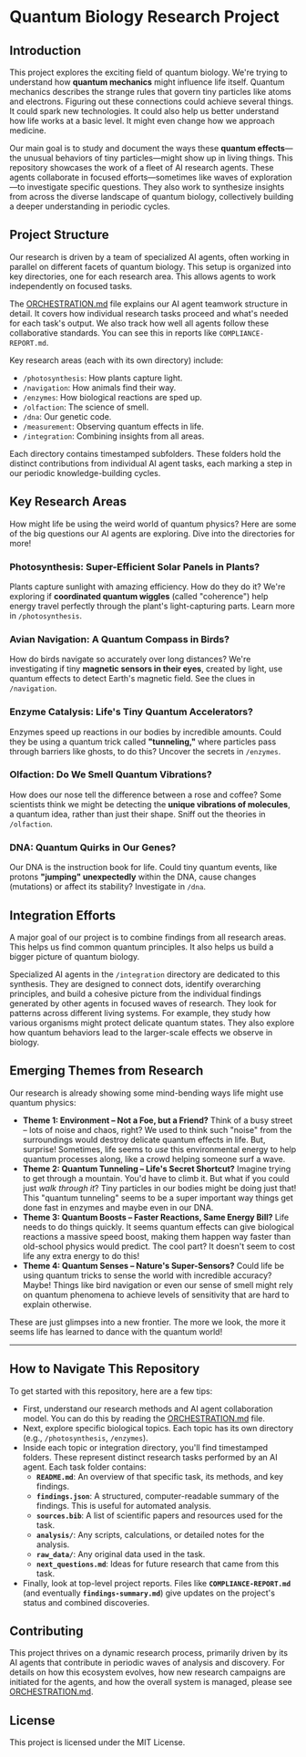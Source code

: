 # Quantum Biology Research Project

## Introduction
This project explores the exciting field of quantum biology. We're trying to understand how **quantum mechanics** might influence life itself. Quantum mechanics describes the strange rules that govern tiny particles like atoms and electrons. Figuring out these connections could achieve several things. It could spark new technologies. It could also help us better understand how life works at a basic level. It might even change how we approach medicine.

Our main goal is to study and document the ways these **quantum effects**—the unusual behaviors of tiny particles—might show up in living things. This repository showcases the work of a fleet of AI research agents. These agents collaborate in focused efforts—sometimes like waves of exploration—to investigate specific questions. They also work to synthesize insights from across the diverse landscape of quantum biology, collectively building a deeper understanding in periodic cycles.

## Project Structure
Our research is driven by a team of specialized AI agents, often working in parallel on different facets of quantum biology. This setup is organized into key directories, one for each research area. This allows agents to work independently on focused tasks.

The [ORCHESTRATION.md](ORCHESTRATION.md) file explains our AI agent teamwork structure in detail. It covers how individual research tasks proceed and what's needed for each task's output. We also track how well all agents follow these collaborative standards. You can see this in reports like `COMPLIANCE-REPORT.md`.

Key research areas (each with its own directory) include:
- `/photosynthesis`: How plants capture light.
- `/navigation`: How animals find their way.
- `/enzymes`: How biological reactions are sped up.
- `/olfaction`: The science of smell.
- `/dna`: Our genetic code.
- `/measurement`: Observing quantum effects in life.
- `/integration`: Combining insights from all areas.

Each directory contains timestamped subfolders. These folders hold the distinct contributions from individual AI agent tasks, each marking a step in our periodic knowledge-building cycles.

## Key Research Areas
How might life be using the weird world of quantum physics? Here are some of the big questions our AI agents are exploring. Dive into the directories for more!

### Photosynthesis: Super-Efficient Solar Panels in Plants?
Plants capture sunlight with amazing efficiency. How do they do it? We're exploring if **coordinated quantum wiggles** (called "coherence") help energy travel perfectly through the plant's light-capturing parts. Learn more in `/photosynthesis`.

### Avian Navigation: A Quantum Compass in Birds?
How do birds navigate so accurately over long distances? We're investigating if tiny **magnetic sensors in their eyes**, created by light, use quantum effects to detect Earth's magnetic field. See the clues in `/navigation`.

### Enzyme Catalysis: Life's Tiny Quantum Accelerators?
Enzymes speed up reactions in our bodies by incredible amounts. Could they be using a quantum trick called **"tunneling,"** where particles pass through barriers like ghosts, to do this? Uncover the secrets in `/enzymes`.

### Olfaction: Do We Smell Quantum Vibrations?
How does our nose tell the difference between a rose and coffee? Some scientists think we might be detecting the **unique vibrations of molecules**, a quantum idea, rather than just their shape. Sniff out the theories in `/olfaction`.

### DNA: Quantum Quirks in Our Genes?
Our DNA is the instruction book for life. Could tiny quantum events, like protons **"jumping" unexpectedly** within the DNA, cause changes (mutations) or affect its stability? Investigate in `/dna`.

## Integration Efforts
A major goal of our project is to combine findings from all research areas. This helps us find common quantum principles. It also helps us build a bigger picture of quantum biology.

Specialized AI agents in the `/integration` directory are dedicated to this synthesis. They are designed to connect dots, identify overarching principles, and build a cohesive picture from the individual findings generated by other agents in focused waves of research. They look for patterns across different living systems. For example, they study how various organisms might protect delicate quantum states. They also explore how quantum behaviors lead to the larger-scale effects we observe in biology.

## Emerging Themes from Research

Our research is already showing some mind-bending ways life might use quantum physics:

*   **Theme 1: Environment – Not a Foe, but a Friend?**
    Think of a busy street – lots of noise and chaos, right? We used to think such "noise" from the surroundings would destroy delicate quantum effects in life. But, surprise! Sometimes, life seems to *use* this environmental energy to help quantum processes along, like a crowd helping someone surf a wave.
*   **Theme 2: Quantum Tunneling – Life's Secret Shortcut?**
    Imagine trying to get through a mountain. You'd have to climb it. But what if you could just *walk through it*? Tiny particles in our bodies might be doing just that! This "quantum tunneling" seems to be a super important way things get done fast in enzymes and maybe even in our DNA.
*   **Theme 3: Quantum Boosts – Faster Reactions, Same Energy Bill?**
    Life needs to do things quickly. It seems quantum effects can give biological reactions a massive speed boost, making them happen way faster than old-school physics would predict. The cool part? It doesn't seem to cost life any extra energy to do this!
*   **Theme 4: Quantum Senses – Nature's Super-Sensors?**
    Could life be using quantum tricks to sense the world with incredible accuracy? Maybe! Things like bird navigation or even our sense of smell might rely on quantum phenomena to achieve levels of sensitivity that are hard to explain otherwise.

These are just glimpses into a new frontier. The more we look, the more it seems life has learned to dance with the quantum world!

---

## How to Navigate This Repository
To get started with this repository, here are a few tips:
- First, understand our research methods and AI agent collaboration model. You can do this by reading the [ORCHESTRATION.md](ORCHESTRATION.md) file.
- Next, explore specific biological topics. Each topic has its own directory (e.g., `/photosynthesis`, `/enzymes`).
- Inside each topic or integration directory, you'll find timestamped folders. These represent distinct research tasks performed by an AI agent. Each task folder contains:
    - **`README.md`**: An overview of that specific task, its methods, and key findings.
    - **`findings.json`**: A structured, computer-readable summary of the findings. This is useful for automated analysis.
    - **`sources.bib`**: A list of scientific papers and resources used for the task.
    - **`analysis/`**: Any scripts, calculations, or detailed notes for the analysis.
    - **`raw_data/`**: Any original data used in the task.
    - **`next_questions.md`**: Ideas for future research that came from this task.
- Finally, look at top-level project reports. Files like **`COMPLIANCE-REPORT.md`** (and eventually **`findings-summary.md`**) give updates on the project's status and combined discoveries.

## Contributing
This project thrives on a dynamic research process, primarily driven by its AI agents that contribute in periodic waves of analysis and discovery. For details on how this ecosystem evolves, how new research campaigns are initiated for the agents, and how the overall system is managed, please see [ORCHESTRATION.md](ORCHESTRATION.md).

## License
This project is licensed under the MIT License.
